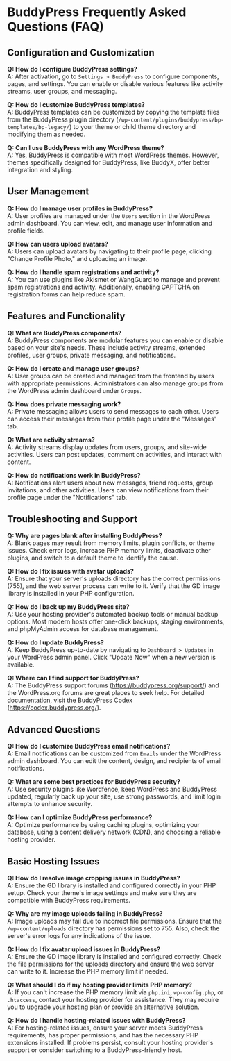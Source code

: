 # BuddyPress Frequently Asked Questions (FAQ)

## Configuration and Customization

**Q: How do I configure BuddyPress settings?**  
A: After activation, go to `Settings > BuddyPress` to configure components, pages, and settings. You can enable or disable various features like activity streams, user groups, and messaging.

**Q: How do I customize BuddyPress templates?**  
A: BuddyPress templates can be customized by copying the template files from the BuddyPress plugin directory (`/wp-content/plugins/buddypress/bp-templates/bp-legacy/`) to your theme or child theme directory and modifying them as needed.

**Q: Can I use BuddyPress with any WordPress theme?**  
A: Yes, BuddyPress is compatible with most WordPress themes. However, themes specifically designed for BuddyPress, like BuddyX, offer better integration and styling.

## User Management

**Q: How do I manage user profiles in BuddyPress?**  
A: User profiles are managed under the `Users` section in the WordPress admin dashboard. You can view, edit, and manage user information and profile fields.

**Q: How can users upload avatars?**  
A: Users can upload avatars by navigating to their profile page, clicking "Change Profile Photo," and uploading an image.

**Q: How do I handle spam registrations and activity?**  
A: You can use plugins like Akismet or WangGuard to manage and prevent spam registrations and activity. Additionally, enabling CAPTCHA on registration forms can help reduce spam.

## Features and Functionality

**Q: What are BuddyPress components?**  
A: BuddyPress components are modular features you can enable or disable based on your site's needs. These include activity streams, extended profiles, user groups, private messaging, and notifications.

**Q: How do I create and manage user groups?**  
A: User groups can be created and managed from the frontend by users with appropriate permissions. Administrators can also manage groups from the WordPress admin dashboard under `Groups`.

**Q: How does private messaging work?**  
A: Private messaging allows users to send messages to each other. Users can access their messages from their profile page under the "Messages" tab.

**Q: What are activity streams?**  
A: Activity streams display updates from users, groups, and site-wide activities. Users can post updates, comment on activities, and interact with content.

**Q: How do notifications work in BuddyPress?**  
A: Notifications alert users about new messages, friend requests, group invitations, and other activities. Users can view notifications from their profile page under the "Notifications" tab.

## Troubleshooting and Support

**Q: Why are pages blank after installing BuddyPress?**  
A: Blank pages may result from memory limits, plugin conflicts, or theme issues. Check error logs, increase PHP memory limits, deactivate other plugins, and switch to a default theme to identify the cause.

**Q: How do I fix issues with avatar uploads?**  
A: Ensure that your server's uploads directory has the correct permissions (755), and the web server process can write to it. Verify that the GD image library is installed in your PHP configuration.

**Q: How do I back up my BuddyPress site?**  
A: Use your hosting provider's automated backup tools or manual backup options. Most modern hosts offer one-click backups, staging environments, and phpMyAdmin access for database management.

**Q: How do I update BuddyPress?**  
A: Keep BuddyPress up-to-date by navigating to `Dashboard > Updates` in your WordPress admin panel. Click "Update Now" when a new version is available.

**Q: Where can I find support for BuddyPress?**  
A: The BuddyPress support forums (https://buddypress.org/support/) and the WordPress.org forums are great places to seek help. For detailed documentation, visit the BuddyPress Codex (https://codex.buddypress.org/).

## Advanced Questions

**Q: How do I customize BuddyPress email notifications?**  
A: Email notifications can be customized from `Emails` under the WordPress admin dashboard. You can edit the content, design, and recipients of email notifications.

**Q: What are some best practices for BuddyPress security?**  
A: Use security plugins like Wordfence, keep WordPress and BuddyPress updated, regularly back up your site, use strong passwords, and limit login attempts to enhance security.

**Q: How can I optimize BuddyPress performance?**  
A: Optimize performance by using caching plugins, optimizing your database, using a content delivery network (CDN), and choosing a reliable hosting provider.

## Basic Hosting Issues

**Q: How do I resolve image cropping issues in BuddyPress?**  
A: Ensure the GD library is installed and configured correctly in your PHP setup. Check your theme's image settings and make sure they are compatible with BuddyPress requirements.

**Q: Why are my image uploads failing in BuddyPress?**  
A: Image uploads may fail due to incorrect file permissions. Ensure that the `/wp-content/uploads` directory has permissions set to 755. Also, check the server's error logs for any indications of the issue.

**Q: How do I fix avatar upload issues in BuddyPress?**  
A: Ensure the GD image library is installed and configured correctly. Check the file permissions for the uploads directory and ensure the web server can write to it. Increase the PHP memory limit if needed.

**Q: What should I do if my hosting provider limits PHP memory?**  
A: If you can't increase the PHP memory limit via `php.ini`, `wp-config.php`, or `.htaccess`, contact your hosting provider for assistance. They may require you to upgrade your hosting plan or provide an alternative solution.

**Q: How do I handle hosting-related issues with BuddyPress?**  
A: For hosting-related issues, ensure your server meets BuddyPress requirements, has proper permissions, and has the necessary PHP extensions installed. If problems persist, consult your hosting provider's support or consider switching to a BuddyPress-friendly host.
